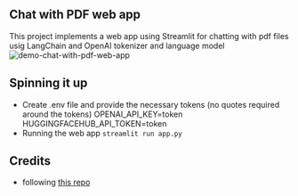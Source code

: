## Chat with PDF web app

This project implements a web app using Streamlit for chatting with pdf files usig LangChain and OpenAI tokenizer and language model
![demo-chat-with-pdf-web-app](./assets/demo.gif)

## Spinning it up

- Create .env file and provide the necessary tokens (no quotes required around the tokens)
  OPENAI_API_KEY=token
  HUGGINGFACEHUB_API_TOKEN=token
- Running the web app
  `streamlit run app.py`

## Credits
- following [this repo](https://github.com/alejandro-ao/ask-multiple-pdfs/blob/main/app.py)
